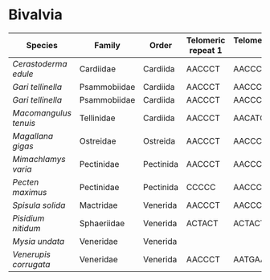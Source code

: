 # Bivalvia

| Species | Family | Order | Telomeric repeat 1 | Telomeric repeat 2 | Data type |
| -- | --- | --- | --- | --- | --- |
| *Cerastoderma edule* | Cardiidae | Cardiida | AACCCT | AACCCTAACCCT | pacbio |
| *Gari tellinella* | Psammobiidae | Cardiida | AACCCT | AACCCTAACCCT | assembly |
| *Gari tellinella* | Psammobiidae | Cardiida | AACCCT | AACCCTAACCCT | pacbio |
| *Macomangulus tenuis* | Tellinidae | Cardiida | AACCCT | AACATGGT | pacbio |
| *Magallana gigas* | Ostreidae | Ostreida | AACCCT | AACCCTAACCCT | pacbio |
| *Mimachlamys varia* | Pectinidae | Pectinida | AACCCT | AACCCTAACCCT | pacbio |
| *Pecten maximus* | Pectinidae | Pectinida | CCCCC | AACCCT | assembly |
| *Spisula solida* | Mactridae | Venerida | AACCCT | AACCCTAACCCT | pacbio |
| *Pisidium nitidum* | Sphaeriidae | Venerida | ACTACT | ACTACTACT | pacbio |
| *Mysia undata* | Veneridae | Venerida |  |  | pacbio |
| *Venerupis corrugata* | Veneridae | Venerida | AACCCT | AATGAATG | pacbio |
